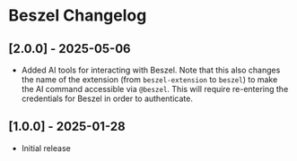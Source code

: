 # Beszel Changelog

## [2.0.0] - 2025-05-06

- Added AI tools for interacting with Beszel. Note that this also changes the
  name of the extension (from `beszel-extension` to `beszel`) to make the AI
  command accessible via `@beszel`. This will require re-entering the
  credentials for Beszel in order to authenticate.

## [1.0.0] - 2025-01-28

- Initial release
